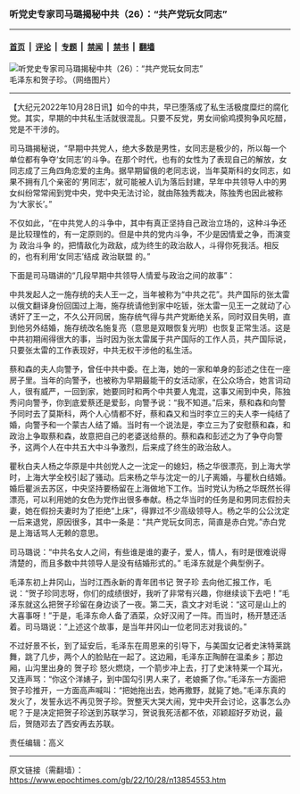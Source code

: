 ### 听党史专家司马璐揭秘中共（26）：“共产党玩女同志”

---

#### [首页](../../../..?n13854553) &nbsp;|&nbsp; [评论](../../../../../epoch-comment?n13854553) &nbsp;|&nbsp; [专题](../../../../../epoch-special?n13854553) &nbsp;|&nbsp; [禁闻](../../../../../epoch-news?n13854553) &nbsp;|&nbsp; [禁书](../../../../../books?n13854553) &nbsp;|&nbsp; [翻墙](https://github.com/gfw-breaker/nogfw/blob/master/README.md?n13854553)


<div><img alt="听党史专家司马璐揭秘中共（26）：“共产党玩女同志”" class="attachment-djy_600_400 size-djy_600_400 wp-post-image" src="https://i.epochtimes.com/assets/uploads/2022/10/id13854571-2022-05-21_201129--600x400.jpeg"/>
<div class="caption">
 毛泽东和贺子珍。（网络图片）
</div></div><hr/><div class="post_content" id="artbody" itemprop="articleBody">
 <!-- article content begin -->
 <p>
  【大纪元2022年10月28日讯】如今的中共，早已堕落成了私生活极度糜烂的腐化党。其实，早期的中共私生活就很混乱。只要不反党，男女间偷鸡摸狗争风吃醋，党是不干涉的。
 </p>
 <p>
  司马璐揭秘说，“早期中共党人，绝大多数是男性，女同志是极少的，所以每一个单位都有争夺‘女同志’的斗争。在那个时代，也有的女性为了表现自己的解放，女同志成了三角四角恋爱的主角。据早期留俄的老同志说，当年莫斯科的女同志，如果不拥有几个亲密的‘男同志’，就可能被人讥为落后封建，早年中共领导人中的男女纠纷常常闹到党中央，党中央无法讨论，就由陈独秀裁决，陈独秀也因此被称为‘大家长’。”
 </p>
 <p>
  不仅如此，“在中共党人的斗争中，其中有真正坚持自己政治立场的，这种斗争还是比较理性的，有一定原则的。但是中共的党内斗争，不少是因情爱之争，而演变为
  <ok href="https://www.epochtimes.com/gb/tag/%E6%94%BF%E6%B2%BB%E6%96%97%E4%BA%89.html">
   政治斗争
  </ok>
  的，把情敌化为政敌，成为终生的政治敌人，斗得你死我活。相反的，也有利用‘女同志’结成
  <ok href="https://www.epochtimes.com/gb/tag/%E6%94%BF%E6%B2%BB%E8%81%94%E7%9B%9F.html">
   政治联盟
  </ok>
  的。”
 </p>
 <p>
  下面是司马璐讲的“几段早期中共领导人情爱与政治之间的故事”：
 </p>
 <p>
  中共发起人之一施存统的夫人王一之，当年被称为“中共之花”。共产国际的张太雷以俄文翻译身份回国过上海，施存统请他到家中吃钣，张太雷一见王一之就动了心诱奸了王一之，不久公开同居，施存统气得与共产党断绝关系，同时双目失明，直到他另外结婚，施存统改名施复亮（意思是双眼恢复光明）也恢复正常生活。这是中共初期闹得很大的事，当时因为张太雷属于共产国际的工作人员，共产国际说，只要张太雷的工作表现好，中共无权干涉他的私生活。
 </p>
 <p>
  蔡和森的夫人向警予，曾任中共中委。在上海，她的一家和单身的彭述之住在一座房子里。当年的向警予，也被称为早期最能干的女活动家，在公众场合，她言词动人，很有威严，一回到家，她要同时和两个中共要人鬼混，这事又闹到中央，陈独秀问向警予，你到底爱蔡还是爱彭，向警予说：“我不知道。”后来，蔡和森和向警予同时去了莫斯科，两个人心情都不好，蔡和森又和当时李立三的夫人李一纯结了婚，向警予和一个蒙古人结了婚。当时有一个说法是，李立三为了安慰蔡和森，和政治上争取蔡和森，故意把自己的老婆送给蔡的。蔡和森和彭述之为了争夺向警予，这两个人在中共五大中斗争激烈，后来成了终生的政治敌人。
 </p>
 <p>
  瞿秋白夫人杨之华原是中共创党人之一沈定一的媳妇，杨之华很漂亮，到上海大学时，上海大学全校引起了骚动。后来杨之华与沈定一的儿子离婚，与瞿秋白结婚。婚后瞿派去苏区，中央坚持要杨留在上海做地下工作。当时党认为杨之华既然长得漂亮，可以利用她的女色为党作出很多奉献。杨之华当时的任务是和男同志假扮夫妻，她在假扮夫妻时为了拒绝“上床”，得罪过不少高级领导人。杨之华的公公沈定一后来退党，原因很多，其中一条是：“共产党玩女同志，简直是赤白党。”赤白党是上海话骂人无赖的意思。
 </p>
 <p>
  司马璐说：“中共名女人之间，有些谁是谁的妻子，爱人，情人，有时是很难说得清楚的，而且多数中共领导人是没有结婚形式的。” 毛泽东就是个典型例子。
 </p>
 <p>
  毛泽东初上井冈山，当时江西永新的青年团书记
  <ok href="https://www.epochtimes.com/gb/tag/%E8%B4%BA%E5%AD%90%E7%8F%8D.html">
   贺子珍
  </ok>
  去向他汇报工作，毛说：“贺子珍同志呀，你们的成绩很好，我听了非常有兴趣，你继续谈下去吧！”毛泽东就这么把贺子珍留在身边谈了一夜。第二天，袁文才对毛说：“这可是山上的大喜事呀！”于是，毛泽东命人备了酒菜，众好汉闹了一阵。而当时，杨开慧还活着。司马璐说：“上述这个故事，是当年井冈山一位老同志对我谈的。”
 </p>
 <p>
  不过好景不长，到了延安后，毛泽东在周恩来的引导下，与美国女记者史沫特莱跳舞，跳了几步，两个人的脸贴在一起了。这边厢，毛泽东正陶醉在温柔乡；那边厢，山沟里出身的
  <ok href="https://www.epochtimes.com/gb/tag/%E8%B4%BA%E5%AD%90%E7%8F%8D.html">
   贺子珍
  </ok>
  怒火燃烧，一个箭步冲上去，打了史沫特莱一个耳光，又连声骂：“你这个洋婊子，到中国勾引男人来了，老娘撕了你。”毛泽东一方面把贺子珍推开，一方面高声喊叫：“把她拖出去，她再撒野，就毙了她。”毛泽东真的发火了，发誓永远不再见贺子珍。贺整天大哭大闹，党中央开会讨论，这事怎么办呢？于是决定把贺子珍送到苏联学习，贺说我死活都不依，邓颖超好歹劝说，最后，贺随邓去了西安再去苏联。
 </p>
 <p>
  责任编辑：高义
 </p>
 <!-- article content end -->
 <div id="below_article_ad">
 </div>
</div>


---

原文链接（需翻墙）：https://www.epochtimes.com/gb/22/10/28/n13854553.htm